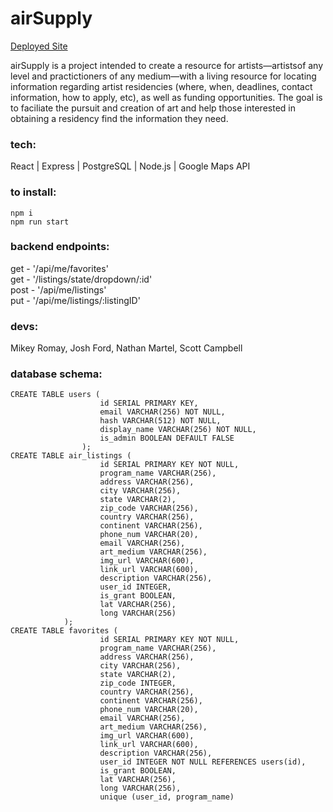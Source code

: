# airSupply

<a href='http://airsupply.netlify.app/'>Deployed Site</a>

airSupply is a project intended to create a resource for artists—artistsof any level and practictioners of any medium—with a living resource for locating information regarding artist residencies (where, when, deadlines, contact information, how to apply, etc), as well as funding opportunities. The goal is to faciliate the pursuit and creation of art and help those interested in obtaining a residency find the information they need.

### tech:
React | Express | PostgreSQL | Node.js | Google Maps API


### to install:
```npm i```  
```npm run start```

### backend endpoints:
get - '/api/me/favorites'  
get - '/listings/state/dropdown/:id'  
post - '/api/me/listings'  
put - '/api/me/listings/:listingID'  

### devs:
Mikey Romay, Josh Ford, Nathan Martel, Scott Campbell

### database schema:  
  
```
CREATE TABLE users (  
                    id SERIAL PRIMARY KEY,  
                    email VARCHAR(256) NOT NULL,  
                    hash VARCHAR(512) NOT NULL,  
                    display_name VARCHAR(256) NOT NULL,  
                    is_admin BOOLEAN DEFAULT FALSE  
                );           
CREATE TABLE air_listings (  
                    id SERIAL PRIMARY KEY NOT NULL,  
                    program_name VARCHAR(256),  
                    address VARCHAR(256),  
                    city VARCHAR(256),  
                    state VARCHAR(2),  
                    zip_code VARCHAR(256),  
                    country VARCHAR(256),  
                    continent VARCHAR(256),  
                    phone_num VARCHAR(20),   
                    email VARCHAR(256),  
                    art_medium VARCHAR(256),  
                    img_url VARCHAR(600),  
                    link_url VARCHAR(600),  
                    description VARCHAR(256),  
                    user_id INTEGER,  
                    is_grant BOOLEAN,  
                    lat VARCHAR(256),  
                    long VARCHAR(256)  
            );  
CREATE TABLE favorites (  
                    id SERIAL PRIMARY KEY NOT NULL,  
                    program_name VARCHAR(256),  
                    address VARCHAR(256),  
                    city VARCHAR(256),  
                    state VARCHAR(2),  
                    zip_code INTEGER,  
                    country VARCHAR(256),  
                    continent VARCHAR(256),  
                    phone_num VARCHAR(20),   
                    email VARCHAR(256),  
                    art_medium VARCHAR(256),  
                    img_url VARCHAR(600),  
                    link_url VARCHAR(600),  
                    description VARCHAR(256),  
                    user_id INTEGER NOT NULL REFERENCES users(id),  
                    is_grant BOOLEAN,  
                    lat VARCHAR(256),  
                    long VARCHAR(256),  
                    unique (user_id, program_name)

